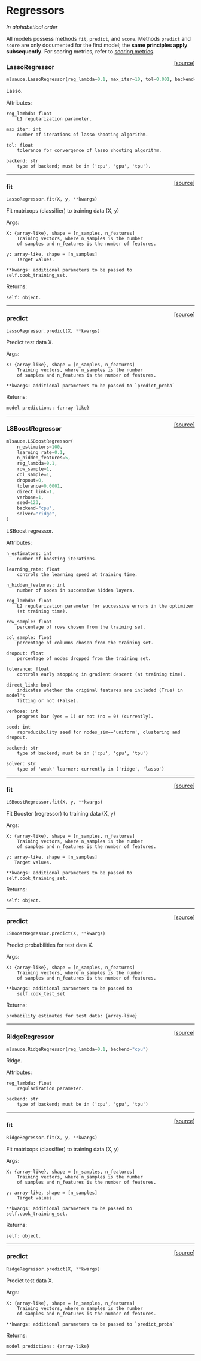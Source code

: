 # Regressors

_In alphabetical order_

All models possess methods `fit`, `predict`, and `score`. Methods `predict` and `score` are only documented for the first model; the __same principles apply subsequently__. For scoring metrics, refer to [scoring metrics](scoring_metrics.md). 

<span style="float:right;">[[source]](https://github.com/Techtonique/mlsauce/mlsauce/lasso/_lasso.py#L16)</span>

### LassoRegressor


```python
mlsauce.LassoRegressor(reg_lambda=0.1, max_iter=10, tol=0.001, backend="cpu")
```


Lasso.
    
Attributes:

    reg_lambda: float
        L1 regularization parameter.

    max_iter: int
        number of iterations of lasso shooting algorithm.

    tol: float          
        tolerance for convergence of lasso shooting algorithm.

    backend: str    
        type of backend; must be in ('cpu', 'gpu', 'tpu').


----

<span style="float:right;">[[source]](https://github.com/Techtonique/mlsauce/mlsauce/lasso/_lasso.py#L56)</span>

### fit


```python
LassoRegressor.fit(X, y, **kwargs)
```


Fit matrixops (classifier) to training data (X, y)

Args: 

    X: {array-like}, shape = [n_samples, n_features]
        Training vectors, where n_samples is the number 
        of samples and n_features is the number of features.
    
    y: array-like, shape = [n_samples]
        Target values.

    **kwargs: additional parameters to be passed to self.cook_training_set.
       
Returns:

    self: object.


----

<span style="float:right;">[[source]](https://github.com/Techtonique/mlsauce/mlsauce/lasso/_lasso.py#L138)</span>

### predict


```python
LassoRegressor.predict(X, **kwargs)
```


Predict test data X.

Args:

    X: {array-like}, shape = [n_samples, n_features]
        Training vectors, where n_samples is the number 
        of samples and n_features is the number of features.

    **kwargs: additional parameters to be passed to `predict_proba`
        
       
Returns:

    model predictions: {array-like}
    


----

<span style="float:right;">[[source]](https://github.com/Techtonique/mlsauce/mlsauce/booster/_booster_regressor.py#L10)</span>

### LSBoostRegressor


```python
mlsauce.LSBoostRegressor(
    n_estimators=100,
    learning_rate=0.1,
    n_hidden_features=5,
    reg_lambda=0.1,
    row_sample=1,
    col_sample=1,
    dropout=0,
    tolerance=0.0001,
    direct_link=1,
    verbose=1,
    seed=123,
    backend="cpu",
    solver="ridge",
)
```


LSBoost regressor.
    
Attributes: 
 
    n_estimators: int
        number of boosting iterations.

    learning_rate: float
        controls the learning speed at training time.  

    n_hidden_features: int 
        number of nodes in successive hidden layers.

    reg_lambda: float
        L2 regularization parameter for successive errors in the optimizer 
        (at training time).

    row_sample: float
        percentage of rows chosen from the training set.

    col_sample: float
        percentage of columns chosen from the training set.

    dropout: float
        percentage of nodes dropped from the training set. 

    tolerance: float
        controls early stopping in gradient descent (at training time).

    direct_link: bool
        indicates whether the original features are included (True) in model's 
        fitting or not (False).

    verbose: int
        progress bar (yes = 1) or not (no = 0) (currently).

    seed: int 
        reproducibility seed for nodes_sim=='uniform', clustering and dropout.

    backend: str    
        type of backend; must be in ('cpu', 'gpu', 'tpu') 

    solver: str    
        type of 'weak' learner; currently in ('ridge', 'lasso')         


----

<span style="float:right;">[[source]](https://github.com/Techtonique/mlsauce/mlsauce/booster/_booster_regressor.py#L109)</span>

### fit


```python
LSBoostRegressor.fit(X, y, **kwargs)
```


Fit Booster (regressor) to training data (X, y)

Args:

    X: {array-like}, shape = [n_samples, n_features]
        Training vectors, where n_samples is the number 
        of samples and n_features is the number of features.

    y: array-like, shape = [n_samples]
       Target values.

    **kwargs: additional parameters to be passed to self.cook_training_set.
       
Returns:

    self: object.


----

<span style="float:right;">[[source]](https://github.com/Techtonique/mlsauce/mlsauce/booster/_booster_regressor.py#L148)</span>

### predict


```python
LSBoostRegressor.predict(X, **kwargs)
```


Predict probabilities for test data X.

Args:

    X: {array-like}, shape = [n_samples, n_features]
        Training vectors, where n_samples is the number 
        of samples and n_features is the number of features.

    **kwargs: additional parameters to be passed to 
        self.cook_test_set
       
Returns:

    probability estimates for test data: {array-like}        


----

<span style="float:right;">[[source]](https://github.com/Techtonique/mlsauce/mlsauce/ridge/_ridge.py#L15)</span>

### RidgeRegressor


```python
mlsauce.RidgeRegressor(reg_lambda=0.1, backend="cpu")
```


Ridge.
    
Attributes:
 
    reg_lambda: float
        regularization parameter.

    backend: str    
        type of backend; must be in ('cpu', 'gpu', 'tpu') 
                 


----

<span style="float:right;">[[source]](https://github.com/Techtonique/mlsauce/mlsauce/ridge/_ridge.py#L47)</span>

### fit


```python
RidgeRegressor.fit(X, y, **kwargs)
```


Fit matrixops (classifier) to training data (X, y)

Args:

    X: {array-like}, shape = [n_samples, n_features]
        Training vectors, where n_samples is the number 
        of samples and n_features is the number of features.

    y: array-like, shape = [n_samples]
        Target values.

    **kwargs: additional parameters to be passed to self.cook_training_set.
       
Returns:

    self: object.


----

<span style="float:right;">[[source]](https://github.com/Techtonique/mlsauce/mlsauce/ridge/_ridge.py#L88)</span>

### predict


```python
RidgeRegressor.predict(X, **kwargs)
```


Predict test data X.

Args:

    X: {array-like}, shape = [n_samples, n_features]
        Training vectors, where n_samples is the number 
        of samples and n_features is the number of features.

    **kwargs: additional parameters to be passed to `predict_proba`
                       
Returns: 

    model predictions: {array-like}


----

